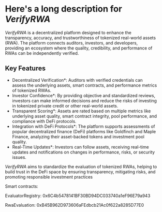 
# Here's a long description for *VerifyRWA*

*VerifyRWA* is a decentralized platform designed to enhance the transparency, accuracy, and trustworthiness of tokenized real-world assets (RWA). The platform connects auditors, investors, and developers, providing an ecosystem where the quality, credibility, and performance of RWAs can be independently verified.

## Key Features

- Decentralized Verification*: Auditors with verified credentials can assess the underlying assets, smart contracts, and performance metrics of tokenized RWAs.
- Investor Confidence*: By providing objective and standardized reviews, investors can make informed decisions and reduce the risks of investing in tokenized private credit or other real-world assets.
- Transparent Scoring*: Assets are rated based on multiple metrics like underlying asset quality, smart contract integrity, pool performance, and compliance with DeFi protocols.
- Integration with DeFi Protocols*: The platform supports assessments of popular decentralized finance (DeFi) platforms like Goldfinch and Maple Finance, analyzing their asset-backed tokens and investment pool quality.
- Real-Time Updates*: Investors can follow assets, receiving real-time updates and notifications on changes in performance, risks, or security issues.

*VerifyRWA* aims to standardize the evaluation of tokenized RWAs, helping to build trust in the DeFi space by ensuring transparency, mitigating risks, and promoting responsible investment practices


Smart contracts:

EvaluatorRegistry: 0x6C4b5478141BF30BD94DC033740a1eF96E79a943

RwaEvaluation: 0xB45B962D973606aFEdbcb21Ac0f622a8285D77E0
